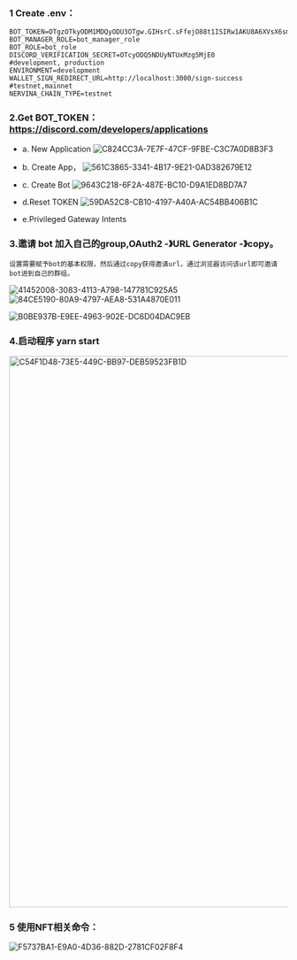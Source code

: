 ### 1 Create .env：
```
BOT_TOKEN=OTgzOTkyODM1MDQyODU3OTgw.GIHsrC.sFfejO88t1ISIRw1AKU8A6XVsX6smVnq7gK1Z8
BOT_MANAGER_ROLE=bot_manager_role
BOT_ROLE=bot_role
DISCORD_VERIFICATION_SECRET=OTcyODQ5NDUyNTUxMzg5MjE0
#development, production
ENVIRONMENT=development
WALLET_SIGN_REDIRECT_URL=http://localhost:3000/sign-success
#testnet,mainnet
NERVINA_CHAIN_TYPE=testnet
```
### 2.Get BOT_TOKEN：https://discord.com/developers/applications
- a. New Application
![C824CC3A-7E7F-47CF-9FBE-C3C7A0D8B3F3](https://user-images.githubusercontent.com/3693411/172654229-79ecee70-2b49-4d94-a8bc-81734d588ca9.png)

- b. Create App，
![561C3865-3341-4B17-9E21-0AD382679E12](https://user-images.githubusercontent.com/3693411/172654279-d24ddda0-2d27-44ed-8824-d568e6d9434f.png)


- c. Create Bot
  ![9643C218-6F2A-487E-BC10-D9A1ED8BD7A7](https://user-images.githubusercontent.com/3693411/172654312-1d779ac1-ef6c-4c4b-8208-5c726ee251f3.png)

- d.Reset TOKEN
  ![59DA52C8-CB10-4197-A40A-AC54BB406B1C](https://user-images.githubusercontent.com/3693411/172654347-07680f4c-7229-4a34-801c-e6af273eaa69.png)

- e.Privileged Gateway Intents



### 3.邀请 bot 加入自己的group,OAuth2 -》URL Generator -》copy。
    设置需要赋予bot的基本权限，然后通过copy获得邀请url，通过浏览器访问该url即可邀请bot进到自己的群组。

![41452008-3083-4113-A798-147781C925A5](https://user-images.githubusercontent.com/3693411/172654530-f7b2dd2f-4d6e-4bb3-8f68-47b42871711e.png)
![84CE5190-80A9-4797-AEA8-531A4870E011](https://user-images.githubusercontent.com/3693411/172654582-96f3f9c9-7c5e-4f2c-a4ec-68732292d359.png)

![B0BE937B-E9EE-4963-902E-DC6D04DAC9EB](https://user-images.githubusercontent.com/3693411/172654626-768173ce-6cd4-476b-8c57-6749b69bf264.png)


### 4.启动程序 yarn start
<img width="997" alt="C54F1D48-73E5-449C-BB97-DEB59523FB1D" src="https://user-images.githubusercontent.com/3693411/172654747-4dfb4b3f-a10f-4b47-9531-e6f0c01427a4.png">


### 5 使用NFT相关命令：
![F5737BA1-E9A0-4D36-882D-2781CF02F8F4](https://user-images.githubusercontent.com/3693411/172654801-cd81876e-e197-4b4e-8e99-9ba1ae924788.png)
